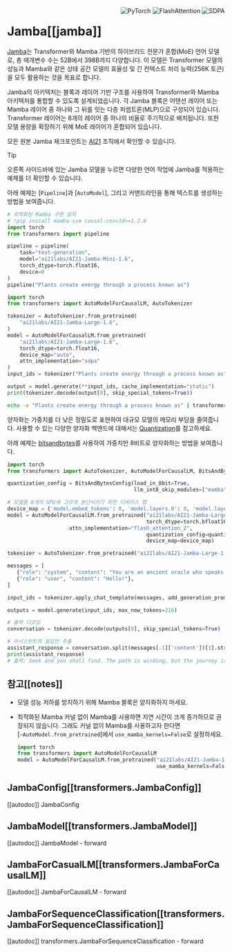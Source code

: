 <!--Copyright 2024 The HuggingFace Team. All rights reserved.

Licensed under the Apache License, Version 2.0 (the "License"); you may not use this file except in compliance with
the License. You may obtain a copy of the License at

http://www.apache.org/licenses/LICENSE-2.0

Unless required by applicable law or agreed to in writing, software distributed under the License is distributed on
an "AS IS" BASIS, WITHOUT WARRANTIES OR CONDITIONS OF ANY KIND, either express or implied. See the License for the
specific language governing permissions and limitations under the License.

⚠️ Note that this file is in Markdown but contain specific syntax for our doc-builder (similar to MDX) that may not be
rendered properly in your Markdown viewer.

-->

<div style="float: right;">
  <div class="flex flex-wrap space-x-1">
    <img alt="PyTorch" src="https://img.shields.io/badge/PyTorch-DE3412?style=flat&logo=pytorch&logoColor=white">
    <img alt="FlashAttention" src="https://img.shields.io/badge/%E2%9A%A1%EF%B8%8E%20FlashAttention-eae0c8?style=flat">
    <img alt="SDPA" src="https://img.shields.io/badge/SDPA-DE3412?style=flat&logo=pytorch&logoColor=white">
  </div>
</div>

# Jamba[[jamba]]

[Jamba](https://huggingface.co/papers/2403.19887)는 Transformer와 Mamba 기반의 하이브리드 전문가 혼합(MoE) 언어 모델로, 총 매개변수 수는 52B에서 398B까지 다양합니다. 이 모델은 Transformer 모델의 성능과 Mamba와 같은 상태 공간 모델의 효율성 및 긴 컨텍스트 처리 능력(256K 토큰)을 모두 활용하는 것을 목표로 합니다.

Jamba의 아키텍처는 블록과 레이어 기반 구조를 사용하여 Transformer와 Mamba 아키텍처를 통합할 수 있도록 설계되었습니다. 각 Jamba 블록은 어텐션 레이어 또는 Mamba 레이어 중 하나와 그 뒤를 잇는 다층 퍼셉트론(MLP)으로 구성되어 있습니다. Transformer 레이어는 8개의 레이어 중 하나의 비율로 주기적으로 배치됩니다. 또한 모델 용량을 확장하기 위해 MoE 레이어가 혼합되어 있습니다.

모든 원본 Jamba 체크포인트는 [AI21](https://huggingface.co/ai21labs) 조직에서 확인할 수 있습니다.

> [!TIP]
> 오른쪽 사이드바에 있는 Jamba 모델을 누르면 다양한 언어 작업에 Jamba를 적용하는 예제를 더 확인할 수 있습니다.

아래 예제는 [`Pipeline`]과 [`AutoModel`], 그리고 커맨드라인을 통해 텍스트를 생성하는 방법을 보여줍니다.

<hfoptions id="usage">
<hfoption id="Pipeline">

```py
# 최적화된 Mamba 구현 설치
# !pip install mamba-ssm causal-conv1d>=1.2.0
import torch
from transformers import pipeline

pipeline = pipeline(
    task="text-generation",
    model="ai21labs/AI21-Jamba-Mini-1.6",
    torch_dtype=torch.float16,
    device=0
)
pipeline("Plants create energy through a process known as")
```

</hfoption>
<hfoption id="AutoModel">

```py
import torch
from transformers import AutoModelForCausalLM, AutoTokenizer

tokenizer = AutoTokenizer.from_pretrained(
    "ai21labs/AI21-Jamba-Large-1.6",
)
model = AutoModelForCausalLM.from_pretrained(
    "ai21labs/AI21-Jamba-Large-1.6",
    torch_dtype=torch.float16,
    device_map="auto",
    attn_implementation="sdpa"
)
input_ids = tokenizer("Plants create energy through a process known as", return_tensors="pt").to("cuda")

output = model.generate(**input_ids, cache_implementation="static")
print(tokenizer.decode(output[0], skip_special_tokens=True))
```
</hfoption>
<hfoption id="transformers CLI">

```bash
echo -e "Plants create energy through a process known as" | transformers run --task text-generation --model ai21labs/AI21-Jamba-Mini-1.6 --device 0
```

</hfoption>
</hfoptions>

양자화는 가중치를 더 낮은 정밀도로 표현하여 대규모 모델의 메모리 부담을 줄여줍니다. 사용할 수 있는 다양한 양자화 백엔드에 대해서는 [Quantization](../quantization/overview)를 참고하세요.

아래 예제는 [bitsandbytes](../quantization/bitsandbytes)를 사용하여 가중치만 8비트로 양자화하는 방법을 보여줍니다.

```py
import torch
from transformers import AutoTokenizer, AutoModelForCausalLM, BitsAndBytesConfig

quantization_config = BitsAndBytesConfig(load_in_8bit=True,
                                         llm_int8_skip_modules=["mamba"])

# 모델을 8개의 GPU에 고르게 분산시키기 위한 디바이스 맵
device_map = {'model.embed_tokens': 0, 'model.layers.0': 0, 'model.layers.1': 0, 'model.layers.2': 0, 'model.layers.3': 0, 'model.layers.4': 0, 'model.layers.5': 0, 'model.layers.6': 0, 'model.layers.7': 0, 'model.layers.8': 0, 'model.layers.9': 1, 'model.layers.10': 1, 'model.layers.11': 1, 'model.layers.12': 1, 'model.layers.13': 1, 'model.layers.14': 1, 'model.layers.15': 1, 'model.layers.16': 1, 'model.layers.17': 1, 'model.layers.18': 2, 'model.layers.19': 2, 'model.layers.20': 2, 'model.layers.21': 2, 'model.layers.22': 2, 'model.layers.23': 2, 'model.layers.24': 2, 'model.layers.25': 2, 'model.layers.26': 2, 'model.layers.27': 3, 'model.layers.28': 3, 'model.layers.29': 3, 'model.layers.30': 3, 'model.layers.31': 3, 'model.layers.32': 3, 'model.layers.33': 3, 'model.layers.34': 3, 'model.layers.35': 3, 'model.layers.36': 4, 'model.layers.37': 4, 'model.layers.38': 4, 'model.layers.39': 4, 'model.layers.40': 4, 'model.layers.41': 4, 'model.layers.42': 4, 'model.layers.43': 4, 'model.layers.44': 4, 'model.layers.45': 5, 'model.layers.46': 5, 'model.layers.47': 5, 'model.layers.48': 5, 'model.layers.49': 5, 'model.layers.50': 5, 'model.layers.51': 5, 'model.layers.52': 5, 'model.layers.53': 5, 'model.layers.54': 6, 'model.layers.55': 6, 'model.layers.56': 6, 'model.layers.57': 6, 'model.layers.58': 6, 'model.layers.59': 6, 'model.layers.60': 6, 'model.layers.61': 6, 'model.layers.62': 6, 'model.layers.63': 7, 'model.layers.64': 7, 'model.layers.65': 7, 'model.layers.66': 7, 'model.layers.67': 7, 'model.layers.68': 7, 'model.layers.69': 7, 'model.layers.70': 7, 'model.layers.71': 7, 'model.final_layernorm': 7, 'lm_head': 7}
model = AutoModelForCausalLM.from_pretrained("ai21labs/AI21-Jamba-Large-1.6",
                                             torch_dtype=torch.bfloat16,
                    attn_implementation="flash_attention_2",
                                             quantization_config=quantization_config,
                                             device_map=device_map)

tokenizer = AutoTokenizer.from_pretrained("ai21labs/AI21-Jamba-Large-1.6")

messages = [
   {"role": "system", "content": "You are an ancient oracle who speaks in cryptic but wise phrases, always hinting at deeper meanings."},
   {"role": "user", "content": "Hello!"},
]

input_ids = tokenizer.apply_chat_template(messages, add_generation_prompt=True, return_tensors='pt').to(model.device)

outputs = model.generate(input_ids, max_new_tokens=216)

# 출력 디코딩
conversation = tokenizer.decode(outputs[0], skip_special_tokens=True)

# 어시스턴트의 응답만 추출
assistant_response = conversation.split(messages[-1]['content'])[1].strip()
print(assistant_response)
# 출력: Seek and you shall find. The path is winding, but the journey is enlightening. What wisdom do you seek from the ancient echoes?
```

## 참고[[notes]]

- 모델 성능 저하를 방지하기 위해 Mamba 블록은 양자화하지 마세요.
- 최적화된 Mamba 커널 없이 Mamba를 사용하면 지연 시간이 크게 증가하므로 권장되지 않습니다. 그래도 커널 없이 Mamba를 사용하고자 한다면 [`~AutoModel.from_pretrained`]에서 `use_mamba_kernels=False`로 설정하세요.

  ```py
  import torch
  from transformers import AutoModelForCausalLM
  model = AutoModelForCausalLM.from_pretrained("ai21labs/AI21-Jamba-1.5-Large",
                                               use_mamba_kernels=False)
  ```

## JambaConfig[[transformers.JambaConfig]]

[[autodoc]] JambaConfig


## JambaModel[[transformers.JambaModel]]

[[autodoc]] JambaModel
    - forward


## JambaForCasualLM[[transformers.JambaForCausalLM]]

[[autodoc]] JambaForCausalLM
    - forward


## JambaForSequenceClassification[[transformers.JambaForSequenceClassification]]

[[autodoc]] transformers.JambaForSequenceClassification
    - forward

